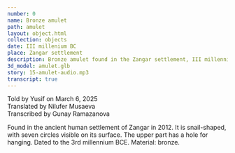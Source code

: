 ```yaml
---
number: 0
name: Bronze amulet
path: amulet
layout: object.html
collection: objects
date: III millenium BC
place: Zangar settlement
description: Bronze amulet found in the Zangar settlement, III millennium BC (Early Bronze Age).
3d_model: amulet.glb
story: 15-amulet-audio.mp3
transcript: true
---
```


<div class="meta">
Told by Yusif on March 6, 2025 <br>
Translated by Nilufer Musaeva<br>
Transcribed by Gunay Ramazanova
</div>

Found in the ancient human settlement of Zangar in 2012. It is snail-shaped, with seven circles visible on its surface. The upper part has a hole for hanging. Dated to the 3rd millennium BCE. Material: bronze.
